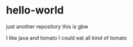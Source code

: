 # hello-world
just another repository
this is gbw 

I like java and tomato
I could eat all kind of tomato
